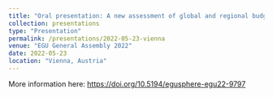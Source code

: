 ```yaml
---
title: "Oral presentation: A new assessment of global and regional budgets, fluxes and lifetimes of atmospheric reactive N and S gases and aerosols"
collection: presentations
type: "Presentation"
permalink: /presentations/2022-05-23-vienna
venue: "EGU General Assembly 2022"
date: 2022-05-23
location: "Vienna, Austria"
---
```


More information here: https://doi.org/10.5194/egusphere-egu22-9797
